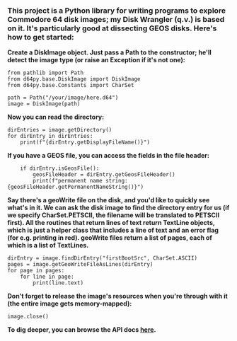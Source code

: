 ### This project is a Python library for writing programs to explore Commodore 64 disk images; my Disk Wrangler (q.v.) is based on it. It's particularly good at dissecting GEOS disks. Here's how to get started:

**Create a DiskImage object. Just pass a Path to the constructor; he'll detect the image type (or raise an Exception if it's not one):**

```
from pathlib import Path
from d64py.base.DiskImage import DiskImage
from d64py.base.Constants import CharSet

path = Path("/your/image/here.d64")
image = DiskImage(path)
```

**Now you can read the directory:**

```
dirEntries = image.getDirectory()
for dirEntry in dirEntries:
    print(f"{dirEntry.getDisplayFileName()}")
```

**If you have a GEOS file, you can access the fields in the file header:**

```
    if dirEntry.isGeosFile():
        geosFileHeader = dirEntry.getGeosFileHeader()
        print(f"permanent name string: {geosFileHeader.getPermanentNameString()}")
```

**Say there's a geoWrite file on the disk, and you'd like to quickly see what's in it. We can ask the disk image to find the directory entry for us (if we specify CharSet.PETSCII, the filename will be translated to PETSCII first). All the routines that return lines of text return TextLine objects, which is just a helper class that includes a line of text and an error flag (for e.g. printing in red). geoWrite files return a list of pages, each of which is a list of TextLines.**

```
dirEntry = image.findDirEntry("firstBootSrc", CharSet.ASCII)
pages = image.getGeoWriteFileAsLines(dirEntry)
for page in pages:
    for line in page:
        print(line.text)
```

**Don't forget to release the image's resources when you're through with it (the entire image gets memory-mapped):**

```
image.close()
```

**To dig deeper, you can browse the API docs [here](https://www.lyonlabs.org/pydoc/d64py/).**

